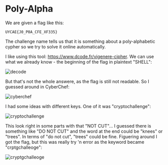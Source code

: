 # Poly-Alpha

We are given a flag like this:
```
UYCAE{J0_P0A_CFE_XF335}
```
The challenge name tells us that it is something about a poly-alphabetic cypher so we try to solve it online automatically.

I like using this tool: https://www.dcode.fr/vigenere-cipher.
We can use what we already know - the beginning of the flag in plaintext "SHELL":

![decode](https://user-images.githubusercontent.com/73250884/120997756-19b8ba00-c7a5-11eb-8a3c-04414ce4a061.png)

But that's not the whole answere, as the flag is still not readable. So I guessed around in CyberChef:

![cyberchef](https://user-images.githubusercontent.com/73250884/120997826-2806d600-c7a5-11eb-8d38-b8fa1dd226f6.png)

I had some ideas with different keys. One of it was "cryptochallenge":

![cryptochallenge](https://user-images.githubusercontent.com/73250884/120997911-381eb580-c7a5-11eb-9034-2498de508b98.png)

This look right in some parts with that "NOT CUT"... I guessed there is something like "DO NOT CUT" and the word at the end could be "knees" or "trees". In terms of "do not cut", "trees" could be fine. Figuering around I got the flag, but this was really try 'n error as the keyword became "crptgchalleoge":

![cryptgchalleoge](https://user-images.githubusercontent.com/73250884/120997986-466cd180-c7a5-11eb-8042-c8efda7b5d3b.png)
